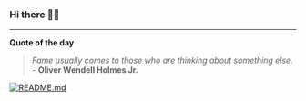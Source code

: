 ### Hi there 👋🏻


---

**Quote of the day**

> *Fame usually comes to those who are thinking about something else.* - **Oliver Wendell Holmes Jr.** 

[![README.md](https://github.com/marcolovazzano/marcolovazzano/actions/workflows/readme.yml/badge.svg?branch=main)](https://github.com/marcolovazzano/marcolovazzano/actions/workflows/readme.yml)
